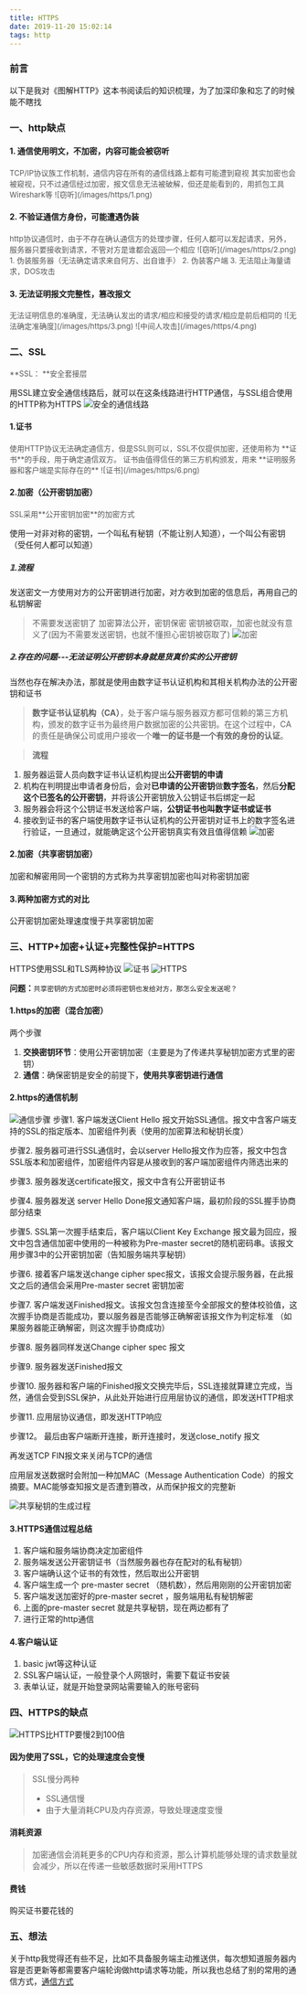 ```yaml
---
title: HTTPS
date: 2019-11-20 15:02:14
tags: http
---
```

### 前言
以下是我对《图解HTTP》这本书阅读后的知识梳理，为了加深印象和忘了的时候能不瞎找
### 一、http缺点
#### 1. 通信使用明文，不加密，内容可能会被窃听
<p style='font-size:13px;color:#565656'>
TCP/IP协议族工作机制，通信内容在所有的通信线路上都有可能遭到窥视
其实加密也会被窥视，只不过通信经过加密，报文信息无法被破解，但还是能看到的，用抓包工具Wireshark等
![窃听](/images/https/1.png)
</p>


#### 2. 不验证通信方身份，可能遭遇伪装
<p style='font-size:13px;color:#565656'>
http协议通信时，由于不存在确认通信方的处理步骤，任何人都可以发起请求，另外，服务器只要接收到请求，不管对方是谁都会返回一个相应
![窃听](/images/https/2.png)
 1. 伪装服务器（无法确定请求来自何方、出自谁手）
 2. 伪装客户端
 3. 无法阻止海量请求，DOS攻击
</p>

#### 3. 无法证明报文完整性，篡改报文
<p style='font-size:13px;color:#565656'>
无法证明信息的准确度，无法确认发出的请求/相应和接受的请求/相应是前后相同的
![无法确定准确度](/images/https/3.png)
![中间人攻击](/images/https/4.png)
</p>

### 二、SSL
<p style='font-size:13px;color:#565656'>
**SSL： **安全套接层

用SSL建立安全通信线路后，就可以在这条线路进行HTTP通信，与SSL组合使用的HTTP称为HTTPS
![安全的通信线路](/images/https/5.png)
</p>

#### 1.证书
<p style='font-size:13px;color:#565656'>
使用HTTP协议无法确定通信方，但是SSL则可以，SSL不仅提供加密，还使用称为 **证书**的手段，用于确定通信双方。
证书由值得信任的第三方机构颁发，用来 **证明服务器和客户端是实际存在的**
![证书](/images/https/6.png)
</p>

#### 2.加密（公开密钥加密）
<p style='font-size:13px;color:#565656'>
SSL采用**公开密钥加密**的加密方式

使用一对非对称的密钥，一个叫私有秘钥（不能让别人知道），一个叫公有密钥（受任何人都可以知道）
</p>

##### 𝟙.流程
发送密文一方使用对方的公开密钥进行加密，对方收到加密的信息后，再用自己的私钥解密
> 不需要发送密钥了
> 加密算法公开，密钥保密
> 密钥被窃取，加密也就没有意义了(因为不需要发送密钥，也就不懂担心密钥被窃取了)
![加密](/images/https/9.png)

##### 𝟚.存在的问题---无法证明公开密钥本身就是货真价实的公开密钥
当然也存在解决办法，那就是使用由数字证书认证机构和其相关机构办法的公开密钥和证书
> **数字证书认证机构（CA）**，处于客户端与服务器双方都可信赖的第三方机构，颁发的数字证书为最终用户数据加密的公共密钥。在这个过程中，CA的责任是确保公司或用户接收一个**唯一的证书是一个有效的身份的认证**。

> **流程**
1. 服务器运营人员向数字证书认证机构提出**公开密钥的申请**
2. 机构在判明提出申请者身份后，会对**已申请的公开密钥**做**数字签名**，然后**分配这个已签名的公开密钥**，并将该公开密钥放入公钥证书后绑定一起
3. 服务器会将这个公钥证书发送给客户端，**公钥证书也叫数字证书或证书**
4. 接收到证书的客户端使用数字证书认证机构的公开密钥对证书上的数字签名进行验证，一旦通过，就能确定这个公开密钥真实有效且值得信赖
![加密](/images/https/10.png)

#### 2.加密（共享密钥加密）
加密和解密用同一个密钥的方式称为共享密钥加密也叫对称密钥加密

#### 3.两种加密方式的对比
公开密钥加密处理速度慢于共享密钥加密


### 三、HTTP+加密+认证+完整性保护=HTTPS
HTTPS使用SSL和TLS两种协议
![证书](/images/https/7.png)
![HTTPS](/images/https/8.png)

**问题：**`共享密钥的方式加密时必须将密钥也发给对方，那怎么安全发送呢？`
#### 1.https的加密（混合加密）
两个步骤
1. **交换密钥环节**：使用公开密钥加密（主要是为了传递共享秘钥加密方式里的密钥）
2. **通信**：确保密钥是安全的前提下，**使用共享密钥进行通信**

#### 2.https的通信机制
![通信步骤](/images/https/11.png)
步骤1. 客户端发送Client Hello 报文开始SSL通信。报文中含客户端支持的SSL的指定版本、加密组件列表（使用的加密算法和秘钥长度）

步骤2. 服务器可进行SSL通信时，会以server Hello报文作为应答，报文中包含SSL版本和加密组件，加密组件内容是从接收到的客户端加密组件内筛选出来的

步骤3. 服务器发送certificate报文，报文中含有公开密钥证书

步骤4. 服务器发送 server Hello Done报文通知客户端，最初阶段的SSL握手协商部分结束

步骤5. SSL第一次握手结束后，客户端以Client Key Exchange 报文最为回应，报文中包含通信加密中使用的一种被称为Pre-master secret的随机密码串。该报文用步骤3中的公开密钥加密（告知服务端共享秘钥）

步骤6. 接着客户端发送change cipher spec报文，该报文会提示服务器，在此报文之后的通信会采用Pre-master secret 密钥加密

步骤7. 客户端发送Finished报文。该报文包含连接至今全部报文的整体校验值，这次握手协商是否能成功，要以服务器是否能够正确解密该报文作为判定标准 （如果服务器能正确解密，则这次握手协商成功）

步骤8. 服务器同样发送Change cipher spec 报文

步骤9. 服务器发送Finished报文

步骤10. 服务器和客户端的Finished报文交换完毕后，SSL连接就算建立完成，当然，通信会受到SSL保护，从此处开始进行应用层协议的通信，即发送HTTP相求

步骤11. 应用层协议通信，即发送HTTP响应

步骤12。 最后由客户端断开连接，断开连接时，发送close_notify 报文

再发送TCP FIN报文来关闭与TCP的通信

应用层发送数据时会附加一种加MAC（Message Authentication Code）的报文摘要。MAC能够查知报文是否遭到篡改，从而保护报文的完整新


![共享秘钥的生成过程](/images/https/12.png)

#### 3.HTTPS通信过程总结
1. 客户端和服务端协商决定加密组件
2. 服务端发送公开密钥证书（当然服务器也存在配对的私有秘钥）
3. 客户端确认这个证书的有效性，然后取出公开密钥
4. 客户端生成一个 pre-master secret （随机数），然后用刚刚的公开密钥加密
5. 客户端发送加密好的pre-master secret ，服务端用私有秘钥解密
6. 上面的pre-master secret 就是共享秘钥，现在两边都有了
7. 进行正常的http通信

#### 4.客户端认证
1. basic jwt等这种认证
2. SSL客户端认证，一般登录个人网银时，需要下载证书安装
3. 表单认证，就是开始登录网站需要输入的账号密码


### 四、HTTPS的缺点
![HTTPS比HTTP要慢2到100倍](/images/https/13.png)
#### 因为使用了SSL，它的处理速度会变慢
> SSL慢分两种
> - SSL通信慢
> - 由于大量消耗CPU及内存资源，导致处理速度变慢

#### 消耗资源
>加密通信会消耗更多的CPU内存和资源，那么计算机能够处理的请求数量就会减少，所以在传递一些敏感数据时采用HTTPS

#### 费钱
购买证书要花钱的


### 五、想法
关于http我觉得还有些不足，比如不具备服务端主动推送供，每次想知道服务器内容是否更新等都需要客户端轮询做http请求等功能，所以我也总结了别的常用的通信方式，[通信方式](/2019/11/21/通信方式/)
